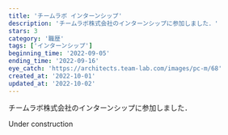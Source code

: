 ```yaml
---
title: 'チームラボ インターンシップ'
description: 'チームラボ株式会社のインターンシップに参加しました．'
stars: 3
category: '職歴'
tags: ['インターンシップ']
beginning_time: '2022-09-05'
ending_time: '2022-09-16'
eye_catch: 'https://architects.team-lab.com/images/pc-m/68'
created_at: '2022-10-01'
updated_at: '2022-10-02'
---
```


チームラボ株式会社のインターンシップに参加しました．

Under construction
